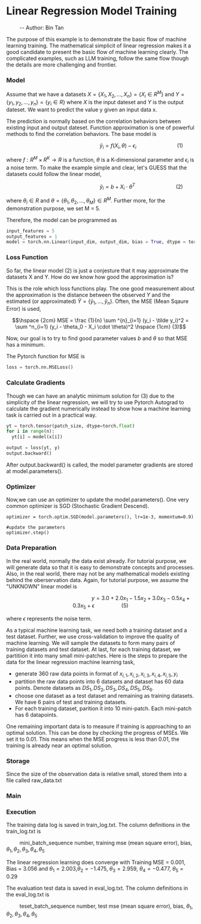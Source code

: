 # Linear Regression Model Training
&nbsp;&nbsp;&nbsp;&nbsp;&nbsp;&nbsp;&nbsp;&nbsp; -- Author: Bin Tan


The purpose of this example is to demonstrate the basic flow of machine learning training. The mathematical simplicit of linear regression 
makes it a good candidate to present the basic flow of machine learning clearly. The complicated examples, such as LLM training, follow
the same flow though the details are more challenging and frontier. 

### Model

Assume that we have a datasets $X = \{ X_1, X_2, ..., X_n\} = \{X_i \in R^M\}$ and $Y=\{ y_1, y_2, ..., y_n\} = \{ y_i \in R\}$ where $X$ is the input dateset and $Y$ 
is the output dateset. We want to predict the value y given an input data x. 

The prediction is normally based on the correlation behaviors between existing input and output dateset. Function approximation is one of 
powerful methods to find the correlation behaviors. The base model is

```math
\hspace {6cm}  \tilde y_i = f(X_i, \theta) - \epsilon_i \hspace {3cm} (1)
``` 

where $f: R^M \times R^K \to R$ is a function, $\theta$ is a K-dimensional parameter and $\epsilon_i$ is a noise term. To make the example simple and clear,
let's GUESS that the datasets could follow the linear model,

```math
\hspace {6cm} \tilde y_i = b + X_i \cdot \theta^T \hspace {3cm} (2)
```

where $\theta_i \in R$ and $\theta =\{ \theta_1, \theta_2, ..., \theta_M \} \in R^M$. Further more, for the demonstration purpose, we set M = 5.

Therefore, the model can be programmed as

```python
input_features = 5
output_features = 1
model = torch.nn.Linear(input_dim, output_dim, bias = True, dtype = torch.float)
```

### Loss Function
So far, the linear model (2) is just a conjesture that it may approximate the datasets X and Y. How do we know how good the approximation is?

This is the role which loss functions play. The one good measurement about the approximation is the distance between the observed $Y$ and the
estimated (or approximated) $\tilde Y = \{ \tilde y_1, ..., \tilde y_n \}$. Often, the MSE (Mean Sqaure Error) is used,
```math
\hspace {2cm} MSE = \frac {1}{n} \sum ^{n}_{i=1} (y_i - \tilde y_i)^2 = \sum ^n_{i=1} (y_i - \theta_0 - X_i \cdot \theta)^2 \hspace {1cm} (3)
```

Now, our goal is to try to find good parameter values $b$ and $\theta$ so that MSE has a minimum. 

The Pytorch function for MSE is

```python
loss = torch.nn.MSELoss()
```

### Calculate Gradients

Though we can have an analytic minimum solution for (3) due to the simplicity of the linear regression, we will try to 
use Pytorch Autograd to calculate the gradient numerically instead to show how a machine learning task is carried out in a 
practical way.

```python
yt = torch.tensor(patch_size, dtype=torch.float)
for i in range(n):
  yt[i] = model(x[i])

output = loss(yt, y)
output.backward()
```

After output.backward() is called, the model parameter gradients are stored at model.parameters().

### Optimizer
Now,we can use an optimizer to update the model.parameters(). One very common optimizer is SGD (Stochastic Gradient Descend).

```pyhton
optimizer = torch.optim.SGD(model.parameters(), lr=1e-3, momentum=0.9)

#update the parameters
optimizer.step()
```

### Data Preparation

In the real world, normally the data exist already. For tutorial purpose, we will generate data so that it is easy to demonstrate
concepts and processes. Also, in the real world, there may not be any mathematical models existing behind the oberservation 
data. Again, for tutorial purpose, we assume the "UNKNOWN" linear model is

```math
\hspace {6cm} y = 3.0 + 2.0 x_1 -1.5 x_2 + 3.0x_3 -0.5x_4 + 0.3x_5 + \epsilon \hspace {2cm} (5)
```
where $\epsilon$ represents the noise term.

As a typical machine learning task, we need both a training dataset and a test dataset. Further, we use cross-validation to
improve the quality of machine learning. We will sample the datasets to form many pairs of training datasets and test dataset. 
At last, for each training dataset, we partitiion it into many small mini-patches. Here is the steps to prepare the data 
for the linear regression machine learning task,

- generate 360 raw data points in format of $x_{i, 1}, x_{i, 2}, x_{i, 3}, x_{i, 4}, x_{i, 5}, y_i$
- partition the raw data points into 6 datasets and dataset has 60 data points. Denote datasets as $DS_1, DS_2, DS_3, DS_4, DS_5, DS_6$.
- choose one dataset as a test dataset and remaining as training datasets. We have 6 pairs of test and training datasets.
- For each training dataset, parition it into 10 mini-patch. Each mini-patch has 6 datapoints.

One remaining important data is to measure if training is approaching to an optimal solution. This can be done by checking
the progress of MSEs. We set it to 0.01. This means when the MSE progress is less than 0.01, the training is already near an 
optimal solution.

### Storage
Since the size of the observation data is relative small, stored them into a file called raw_data.txt

### Main

### Execution
The training data log is saved in train_log.txt. The column definitions in the train_log.txt is

&nbsp;&nbsp;&nbsp;&nbsp;&nbsp;&nbsp;&nbsp;&nbsp; mini_batch_sequence number,  training mse (mean square error), bias, $\theta_1, \theta_2, \theta_3, \theta_4, \theta_5$

The linear regression learning does converge with Training MSE = 0.001, Bias = 3.056 and 
$\theta_1 = 2.003$,$\theta_2 = -1.475$, $\theta_3 = 2.959$, $\theta_4 = -0.477$, $\theta_5 = 0.29$
       
The evaluation test data is saved in eval_log.txt. The column definitions in the eval_log.txt is

&nbsp;&nbsp;&nbsp;&nbsp;&nbsp;&nbsp;&nbsp;&nbsp; teset_batch_sequence number, test mse (mean square error), bias,  $\theta_1, \theta_2, \theta_3, \theta_4, \theta_5$
